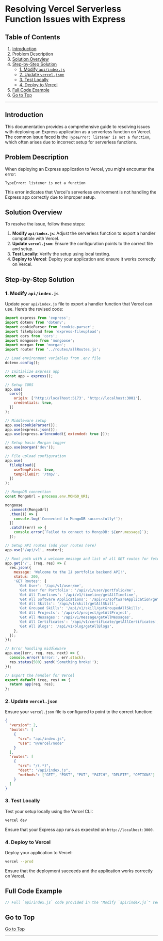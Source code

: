 # Resolving Vercel Serverless Function Issues with Express

## Table of Contents
1. [Introduction](#introduction)
2. [Problem Description](#problem-description)
3. [Solution Overview](#solution-overview)
4. [Step-by-Step Solution](#step-by-step-solution)
   - [1. Modify `api/index.js`](#1-modify-apindexjs)
   - [2. Update `vercel.json`](#2-update-verceljson)
   - [3. Test Locally](#3-test-locally)
   - [4. Deploy to Vercel](#4-deploy-to-vercel)
5. [Full Code Example](#full-code-example)
6. [Go to Top](#go-to-top)

---

## Introduction

This documentation provides a comprehensive guide to resolving issues with deploying an Express application as a serverless function on Vercel. The common issue faced is the `TypeError: listener is not a function`, which often arises due to incorrect setup for serverless functions.

## Problem Description

When deploying an Express application to Vercel, you might encounter the error:

```
TypeError: listener is not a function
```

This error indicates that Vercel's serverless environment is not handling the Express app correctly due to improper setup.

## Solution Overview

To resolve the issue, follow these steps:
1. **Modify `api/index.js`**: Adjust the serverless function to export a handler compatible with Vercel.
2. **Update `vercel.json`**: Ensure the configuration points to the correct file and setup.
3. **Test Locally**: Verify the setup using local testing.
4. **Deploy to Vercel**: Deploy your application and ensure it works correctly on Vercel.

## Step-by-Step Solution

### 1. Modify `api/index.js`

Update your `api/index.js` file to export a handler function that Vercel can use. Here’s the revised code:

```javascript
import express from 'express';
import dotenv from 'dotenv';
import cookieParser from 'cookie-parser';
import fileUpload from 'express-fileupload';
import cors from 'cors';
import mongoose from 'mongoose';
import morgan from 'morgan';
import router from '../routes/allRoutes.js';

// Load environment variables from .env file
dotenv.config();

// Initialize Express app
const app = express();

// Setup CORS
app.use(
  cors({
    origin: ['http://localhost:5173', 'http://localhost:3001'],
    credentials: true,
  })
);

// Middleware setup
app.use(cookieParser());
app.use(express.json());
app.use(express.urlencoded({ extended: true }));

// Setup basic Morgan logger
app.use(morgan('dev'));

// File upload configuration
app.use(
  fileUpload({
    useTempFiles: true,
    tempFileDir: '/tmp/',
  })
);

// MongoDB connection
const MongoUrl = process.env.MONGO_URI;

mongoose
  .connect(MongoUrl)
  .then(() => {
    console.log('Connected to MongoDB successfully!');
  })
  .catch((err) => {
    console.error(`Failed to connect to MongoDB: ${err.message}`);
  });

// Setup API routes (add your routes here)
app.use('/api/v1', router);

// Root path with a welcome message and list of all GET routes for fetching data
app.get('/', (req, res) => {
  res.json({
    message: 'Welcome to the IJ portfolio backend API!',
    status: 200,
    'GET Routes': {
      'Get User': '/api/v1/user/me',
      'Get User for Portfolio': '/api/v1/user/portfolio/me',
      'Get All Timelines': '/api/v1/timeline/getAllTimeline',
      'Get All Software Applications': '/api/v1/softwareApplication/getAllSoftwareApplication',
      'Get All Skills': '/api/v1/skill/getAllSkill',
      'Get Grouped Skills': '/api/v1/skill/getGroupedAllSkills',
      'Get All Projects': '/api/v1/project/getAllProject',
      'Get All Messages': '/api/v1/message/getAllMessages',
      'Get All Certificates': '/api/v1/certificate/getAllCertificates',
      'Get All Blogs': '/api/v1/blog/getAllBlogs',
    },
  });
});

// Error handling middleware
app.use((err, req, res, next) => {
  console.error('Error:', err.stack);
  res.status(500).send('Something broke!');
});

// Export the handler for Vercel
export default (req, res) => {
  return app(req, res);
};
```

### 2. Update `vercel.json`

Ensure your `vercel.json` file is configured to point to the correct function:

```json
{
  "version": 2,
  "builds": [
    {
      "src": "api/index.js",
      "use": "@vercel/node"
    }
  ],
  "routes": [
    {
      "src": "/(.*)",
      "dest": "/api/index.js",
      "methods": ["GET", "POST", "PUT", "PATCH", "DELETE", "OPTIONS"]
    }
  ]
}
```

### 3. Test Locally

Test your setup locally using the Vercel CLI:

```bash
vercel dev
```

Ensure that your Express app runs as expected on `http://localhost:3000`.

### 4. Deploy to Vercel

Deploy your application to Vercel:

```bash
vercel --prod
```

Ensure that the deployment succeeds and the application works correctly on Vercel.

## Full Code Example

```javascript
// Full `api/index.js` code provided in the "Modify `api/index.js`" section
```

## Go to Top

[Go to Top](#resolving-vercel-serverless-function-issues-with-express)

---
